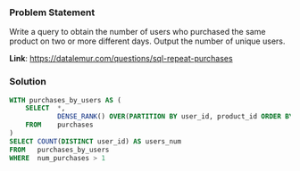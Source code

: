 ### Problem Statement

Write a query to obtain the number of users who purchased the same product on two or more different days. Output the number of unique users.

**Link**: https://datalemur.com/questions/sql-repeat-purchases



### Solution

```sql
WITH purchases_by_users AS (
    SELECT  *, 
            DENSE_RANK() OVER(PARTITION BY user_id, product_id ORDER BY DATE(purchase_date)) AS num_purchases
    FROM    purchases
)
SELECT COUNT(DISTINCT user_id) AS users_num
FROM   purchases_by_users
WHERE  num_purchases > 1
```



